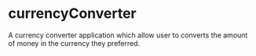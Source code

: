 # currencyConverter
A currency converter application which allow user to converts the amount of money in the currency they preferred. 
